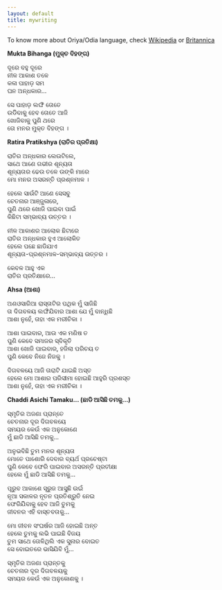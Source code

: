 ```yaml
---
layout: default
title: mywriting
---
```

To know more about Oriya/Odia language, check [Wikipedia](https://en.wikipedia.org/wiki/Odia_language) or [Britannica](https://www.britannica.com/topic/Oriya-language)

**Mukta Bihanga (ମୁକ୍ତ ବିହଙ୍ଗ)**

ଦୂରେ ବହୁ ଦୂରେ<br>
ନୀଳ ଆକାଶ ତଳେ<br>
କଳା ପାହାଡ଼ ସମ<br>
ଘନ ଅନ୍ଧକାର…<br>

ସେ ପାହାଡ଼ ଲଙ୍ଘି ତୋତେ<br>
ଉଡିିବାକୁ ହେବ ତୋତେ ଆଜି<br>
ଖୋଜିବାକୁ ପୁଣି ଥରେ<br>
ତୋ ମନର ମୁକ୍ତ ବିହଙ୍ଗ ।<br>

**Ratira Pratikshya (ରାତିର ପ୍ରତିକ୍ଷା)**

ରାତିର ଅନ୍ଧକାର ଲେଉଟିଲେ,<br>
ସାଥେ ଆଣେ ଗଭୀର ଶୂନ୍ୟତା <br>
ଶୂନ୍ୟତାର ଢେଉ ତଳେ ଉଙ୍କି ମାରେ<br>
ମୋ ମନର ଅସରନ୍ତି ପ୍ରଶ୍ନମାଳ ।<br>

ହେଲେ ସାଉଁଟି ଆଣେ ସେସବୁ<br>
ଚେତନାର ଆଞ୍ଜୁଳାରେ,<br>
ପୁଣି ଥରେ ଖୋଜି ପାଇବା ପାଇଁ<br>
କିଛିଟା ସମ୍ଭାବ୍ୟ ଉତ୍ତର ।<br>

ନୀଳ ଆକାଶର ଆଲୋକ ଛିଟାରେ<br>
ରାତିର ଅନ୍ଧକାର ହୁଏ ଆଲୋକିତ<br>
ହେଲେ ପଛେ ଛାଡିଯାଏ<br>
ଶୂନ୍ୟତା-ପ୍ରଶ୍ନମାଳ-ସମ୍ଭାବ୍ୟ ଉତ୍ତର ।<br>

କେବଳ ଆହୁ ଏକ <br>
ରାତିର ପ୍ରତିକ୍ଷାରେ…<br>

**Ahsa (ଆଶା)**

ଅଣଓସାରିଆ ରାସ୍ତାଟିର ପଥିକ ମୁଁ ସାଜିଛି <br>
ତା ଦିଗବଳୟ ଲଙ୍ଘିଯିବାର ଆଶା ଯେ ମୁଁ ବାନ୍ଧିଛି<br>
ଆଶା ନୁହେଁ, ତାହା ଏକ ମରୀଚିକା ।<br>

ଆଶା ପାଇବାର, ଆଉ ଏକ ମଣିଷ ତ<br>
ପୁଣି କେବେ ସମାଜର ସ୍ବିକୃତି<br>
ଆଶା ଖୋଜି ପାଇବାର, ହଜିଲା ପରିଚୟ ତ<br>
ପୁଣି କେବେ ନିଜେ ନିଜକୁ ।<br>

ଦିଗବଳୟେ ଆଜି ତାରାଟି ଯାଇଛି ଅସ୍ତ<br>
ହେଲେ ମୋ ଆଶାର ପରିସୀମା ହୋଇଛି ଆହୁରି ପ୍ରଶସ୍ତ<br>
ଆଶା ନୁହେଁ, ତାହା ଏକ ମରୀଚିକା ।<br>

**Chaddi Asichi Tamaku... (ଛାଡି ଆସିଛି ତମକୁ…)**

ସ୍ମୃତିର ଅଜଣା ପ୍ରାନ୍ତେ<br>
ଚେତନାର ଦୂର ଦିଗବଳୟେ<br>
ସମୟର କେଉଁ ଏକ ଅନୁକୋଣେ<br>
ମୁଁ ଛାଡି ଆସିଛି ତମକୁ… <br>

ଅନୁଭବିଛି ତୁମ ମନର ଶୂନ୍ୟତା<br>
ମୋତେ ପାଶୋରି ଦେବାର ବ୍ୟର୍ଥ ପ୍ରଚେଷ୍ଟା<br>
ପୁଣି କେବେ ଫେରି ପାଇବାର ଅସରନ୍ତି ପ୍ରତୀକ୍ଷା<br>
ହେଲେ ମୁଁ ଛାଡି ଆସିଛି ତମକୁ… <br>

ପୂରୁବ ଆକାଶେ ସୂରୁଜ ଆସୁଛି ଉଇଁ<br>
ନୂଆ ସକାଳର ନୂତନ ପ୍ରତିଶ୍ରୁତି ନେଇ<br>
ଫେରିଯିିବାକୁ ହେବ ଆଜି ତୁମକୁ<br>
ଜୀବନର ଏହି ବାସ୍ତବତାକୁ… <br>

ମୋ ଜୀବନ ସଂଘର୍ଷର ଆଜି ହୋଇଛି  ଅନ୍ତ<br>
ହେଲେ ତୁମକୁ ଲଭି ପାଇଛି ବିଜୟ<br>
ତୁମ ସାଥେ ତୋଳିଥିଲି ଏକ ସୁନାର ବୋଇତ<br>
ସେ ବୋଇତରେ ଭାସିଯିବି ମୁଁ… <br>

ସ୍ମୃତିର ଅଜଣା ପ୍ରାନ୍ତକୁ<br>
ଚେତନାର ଦୂର ଦିଗବଳୟକୁ<br>
ସମୟର କେଉଁ ଏକ ଅନୁକୋଣକୁ ।<br>
